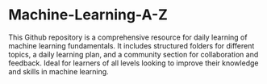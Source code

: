 # Machine-Learning-A-Z
This Github repository is a comprehensive resource for daily learning of machine learning fundamentals. It includes structured folders for different topics, a daily learning plan, and a community section for collaboration and feedback. Ideal for learners of all levels looking to improve their knowledge and skills in machine learning.
